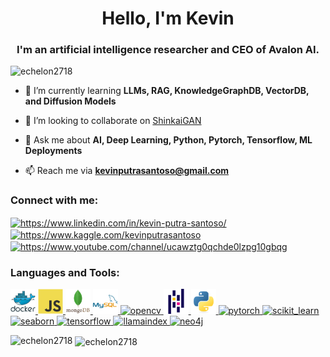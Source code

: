 <h1 align="center">Hello, I'm Kevin</h1>
<h3 align="center">I'm an artificial intelligence researcher and CEO of Avalon AI.</h3>

<p align="left"> <img src="https://komarev.com/ghpvc/?username=echelon2718&label=Profile%20views&color=0e75b6&style=flat" alt="echelon2718" /> </p>

- 🌱 I’m currently learning **LLMs, RAG, KnowledgeGraphDB, VectorDB, and Diffusion Models**

- 👯 I’m looking to collaborate on [ShinkaiGAN](https://github.com/echelon2718/ShinkaiGAN/)

- 💬 Ask me about **AI, Deep Learning, Python, Pytorch, Tensorflow, ML Deployments**

- 📫 Reach me via **kevinputrasantoso@gmail.com**

<h3 align="left">Connect with me:</h3>
<p align="left">
<a href="https://linkedin.com/in/https://www.linkedin.com/in/kevin-putra-santoso/" target="blank"><img align="center" src="https://raw.githubusercontent.com/rahuldkjain/github-profile-readme-generator/master/src/images/icons/Social/linked-in-alt.svg" alt="https://www.linkedin.com/in/kevin-putra-santoso/" height="30" width="40" /></a>
<a href="https://kaggle.com/https://www.kaggle.com/kevinputrasantoso" target="blank"><img align="center" src="https://raw.githubusercontent.com/rahuldkjain/github-profile-readme-generator/master/src/images/icons/Social/kaggle.svg" alt="https://www.kaggle.com/kevinputrasantoso" height="30" width="40" /></a>
<a href="https://www.youtube.com/c/https://www.youtube.com/channel/ucawztg0qchde0lzpg10gbqg" target="blank"><img align="center" src="https://raw.githubusercontent.com/rahuldkjain/github-profile-readme-generator/master/src/images/icons/Social/youtube.svg" alt="https://www.youtube.com/channel/ucawztg0qchde0lzpg10gbqg" height="30" width="40" /></a>
</p>

<h3 align="left">Languages and Tools:</h3>
<p align="left"> 
  <a href="https://www.docker.com/" target="_blank" rel="noreferrer"> 
    <img src="https://raw.githubusercontent.com/devicons/devicon/master/icons/docker/docker-original-wordmark.svg" alt="docker" width="40" height="40"/> 
  </a> 
  <a href="https://developer.mozilla.org/en-US/docs/Web/JavaScript" target="_blank" rel="noreferrer"> 
    <img src="https://raw.githubusercontent.com/devicons/devicon/master/icons/javascript/javascript-original.svg" alt="javascript" width="40" height="40"/> 
  </a> 
  <a href="https://www.mongodb.com/" target="_blank" rel="noreferrer"> 
    <img src="https://raw.githubusercontent.com/devicons/devicon/master/icons/mongodb/mongodb-original-wordmark.svg" alt="mongodb" width="40" height="40"/> 
  </a> 
  <a href="https://www.mysql.com/" target="_blank" rel="noreferrer"> 
    <img src="https://raw.githubusercontent.com/devicons/devicon/master/icons/mysql/mysql-original-wordmark.svg" alt="mysql" width="40" height="40"/> 
  </a> 
  <a href="https://opencv.org/" target="_blank" rel="noreferrer"> 
    <img src="https://www.vectorlogo.zone/logos/opencv/opencv-icon.svg" alt="opencv" width="40" height="40"/> 
  </a> 
  <a href="https://pandas.pydata.org/" target="_blank" rel="noreferrer"> 
    <img src="https://raw.githubusercontent.com/devicons/devicon/2ae2a900d2f041da66e950e4d48052658d850630/icons/pandas/pandas-original.svg" alt="pandas" width="40" height="40"/> 
  </a> 
  <a href="https://www.python.org" target="_blank" rel="noreferrer"> 
    <img src="https://raw.githubusercontent.com/devicons/devicon/master/icons/python/python-original.svg" alt="python" width="40" height="40"/> 
  </a> 
  <a href="https://pytorch.org/" target="_blank" rel="noreferrer"> 
    <img src="https://www.vectorlogo.zone/logos/pytorch/pytorch-icon.svg" alt="pytorch" width="40" height="40"/> 
  </a> 
  <a href="https://scikit-learn.org/" target="_blank" rel="noreferrer"> 
    <img src="https://upload.wikimedia.org/wikipedia/commons/0/05/Scikit_learn_logo_small.svg" alt="scikit_learn" width="40" height="40"/> 
  </a> 
  <a href="https://seaborn.pydata.org/" target="_blank" rel="noreferrer"> 
    <img src="https://seaborn.pydata.org/_images/logo-mark-lightbg.svg" alt="seaborn" width="40" height="40"/> 
  </a> 
  <a href="https://www.tensorflow.org" target="_blank" rel="noreferrer"> 
    <img src="https://www.vectorlogo.zone/logos/tensorflow/tensorflow-icon.svg" alt="tensorflow" width="40" height="40"/> 
  </a>
  <a href="https://www.llamaindex.ai/" target="_blank" rel="noreferrer"> 
    <img src="https://asset.brandfetch.io/id6a4s3gXI/idncpUsO_z.jpeg" alt="llamaindex" width="40" height="40"/> 
  </a>
  <a href="https://neo4j.com/" target="_blank" rel="noreferrer"> 
    <img src="https://github.com/echelon2718/echelon2718/assets/92637327/cc6b9aeb-f201-4a97-943b-a742719c2d61" alt="neo4j" width="40" height="40"/> 
  </a> 
</p>

<p><img align="left" src="https://github-readme-stats.vercel.app/api/top-langs?username=echelon2718&show_icons=true&locale=en&layout=compact" alt="echelon2718" /></p>

<p>&nbsp;<img align="center" src="https://github-readme-stats.vercel.app/api?username=echelon2718&show_icons=true&locale=en" alt="echelon2718" /></p>
